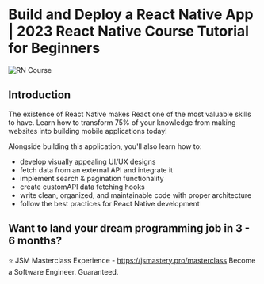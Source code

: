 # Build and Deploy a React Native App | 2023 React Native Course Tutorial for Beginners

![RN Course](https://i.ibb.co/VWMxgZz/File-cover-8.png)

## Introduction

The existence of React Native makes React one of the most valuable skills to have. Learn how to transform 75% of your knowledge from making websites into building mobile applications today!

Alongside building this application, you'll also learn how to:

- develop visually appealing UI/UX designs
- fetch data from an external API and integrate it
- implement search & pagination functionality
- create customAPI data fetching hooks
- write clean, organized, and maintainable code with proper architecture
- follow the best practices for React Native development

## Want to land your dream programming job in 3 - 6 months?

⭐ JSM Masterclass Experience - https://jsmastery.pro/masterclass
Become a Software Engineer. Guaranteed.
